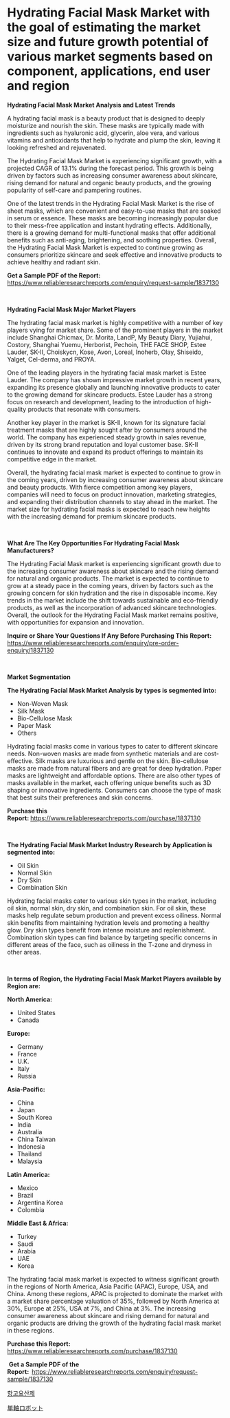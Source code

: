 <p><h1>Hydrating Facial Mask Market with the goal of estimating the market size and future growth potential of various market segments based on component, applications, end user and region</h1></p><p><strong>Hydrating Facial Mask Market Analysis and Latest Trends</strong></p>
<p><p>A hydrating facial mask is a beauty product that is designed to deeply moisturize and nourish the skin. These masks are typically made with ingredients such as hyaluronic acid, glycerin, aloe vera, and various vitamins and antioxidants that help to hydrate and plump the skin, leaving it looking refreshed and rejuvenated.</p><p>The Hydrating Facial Mask Market is experiencing significant growth, with a projected CAGR of 13.1% during the forecast period. This growth is being driven by factors such as increasing consumer awareness about skincare, rising demand for natural and organic beauty products, and the growing popularity of self-care and pampering routines. </p><p>One of the latest trends in the Hydrating Facial Mask Market is the rise of sheet masks, which are convenient and easy-to-use masks that are soaked in serum or essence. These masks are becoming increasingly popular due to their mess-free application and instant hydrating effects. Additionally, there is a growing demand for multi-functional masks that offer additional benefits such as anti-aging, brightening, and soothing properties. Overall, the Hydrating Facial Mask Market is expected to continue growing as consumers prioritize skincare and seek effective and innovative products to achieve healthy and radiant skin.</p></p>
<p><strong>Get a Sample PDF of the Report:&nbsp;</strong> <a href="https://www.reliableresearchreports.com/enquiry/request-sample/1837130">https://www.reliableresearchreports.com/enquiry/request-sample/1837130</a></p>
<p>&nbsp;</p>
<p><strong>Hydrating Facial Mask Major Market Players</strong></p>
<p><p>The hydrating facial mask market is highly competitive with a number of key players vying for market share. Some of the prominent players in the market include Shanghai Chicmax, Dr. Morita, LandP, My Beauty Diary, Yujiahui, Costory, Shanghai Yuemu, Herborist, Pechoin, THE FACE SHOP, Estee Lauder, SK-II, Choiskycn, Kose, Avon, Loreal, Inoherb, Olay, Shiseido, Yalget, Cel-derma, and PROYA.</p><p>One of the leading players in the hydrating facial mask market is Estee Lauder. The company has shown impressive market growth in recent years, expanding its presence globally and launching innovative products to cater to the growing demand for skincare products. Estee Lauder has a strong focus on research and development, leading to the introduction of high-quality products that resonate with consumers.</p><p>Another key player in the market is SK-II, known for its signature facial treatment masks that are highly sought after by consumers around the world. The company has experienced steady growth in sales revenue, driven by its strong brand reputation and loyal customer base. SK-II continues to innovate and expand its product offerings to maintain its competitive edge in the market.</p><p>Overall, the hydrating facial mask market is expected to continue to grow in the coming years, driven by increasing consumer awareness about skincare and beauty products. With fierce competition among key players, companies will need to focus on product innovation, marketing strategies, and expanding their distribution channels to stay ahead in the market. The market size for hydrating facial masks is expected to reach new heights with the increasing demand for premium skincare products.</p></p>
<p>&nbsp;</p>
<p><strong>What Are The Key Opportunities For Hydrating Facial Mask Manufacturers?</strong></p>
<p><p>The Hydrating Facial Mask market is experiencing significant growth due to the increasing consumer awareness about skincare and the rising demand for natural and organic products. The market is expected to continue to grow at a steady pace in the coming years, driven by factors such as the growing concern for skin hydration and the rise in disposable income. Key trends in the market include the shift towards sustainable and eco-friendly products, as well as the incorporation of advanced skincare technologies. Overall, the outlook for the Hydrating Facial Mask market remains positive, with opportunities for expansion and innovation.</p></p>
<p><strong>Inquire or Share Your Questions If Any Before Purchasing This Report:</strong> <a href="https://www.reliableresearchreports.com/enquiry/pre-order-enquiry/1837130">https://www.reliableresearchreports.com/enquiry/pre-order-enquiry/1837130</a></p>
<p>&nbsp;</p>
<p><strong>Market Segmentation</strong></p>
<p><strong>The Hydrating Facial Mask Market Analysis by types is segmented into:</strong></p>
<p><ul><li>Non-Woven Mask</li><li>Silk Mask</li><li>Bio-Cellulose Mask</li><li>Paper Mask</li><li>Others</li></ul></p>
<p><p>Hydrating facial masks come in various types to cater to different skincare needs. Non-woven masks are made from synthetic materials and are cost-effective. Silk masks are luxurious and gentle on the skin. Bio-cellulose masks are made from natural fibers and are great for deep hydration. Paper masks are lightweight and affordable options. There are also other types of masks available in the market, each offering unique benefits such as 3D shaping or innovative ingredients. Consumers can choose the type of mask that best suits their preferences and skin concerns.</p></p>
<p><strong>Purchase this Report:&nbsp;</strong><a href="https://www.reliableresearchreports.com/purchase/1837130">https://www.reliableresearchreports.com/purchase/1837130</a></p>
<p>&nbsp;</p>
<p><strong>The Hydrating Facial Mask Market Industry Research by Application is segmented into:</strong></p>
<p><ul><li>Oil Skin</li><li>Normal Skin</li><li>Dry Skin</li><li>Combination Skin</li></ul></p>
<p><p>Hydrating facial masks cater to various skin types in the market, including oil skin, normal skin, dry skin, and combination skin. For oil skin, these masks help regulate sebum production and prevent excess oiliness. Normal skin benefits from maintaining hydration levels and promoting a healthy glow. Dry skin types benefit from intense moisture and replenishment. Combination skin types can find balance by targeting specific concerns in different areas of the face, such as oiliness in the T-zone and dryness in other areas.</p></p>
<p>&nbsp;</p>
<p><strong>In terms of Region, the Hydrating Facial Mask Market Players available by Region are:</strong></p>
<p>
    <p> <strong> North America: </strong>
        <ul>
            <li>United States</li>
            <li>Canada</li>
        </ul>
        </p> 
    <p> <strong> Europe: </strong>
        <ul>
            <li>Germany</li>
            <li>France</li>
            <li>U.K.</li>
            <li>Italy</li>
            <li>Russia</li>
        </ul>
        </p> 
    <p> <strong> Asia-Pacific: </strong>
        <ul>
            <li>China</li>
            <li>Japan</li>
            <li>South Korea</li>
            <li>India</li>
            <li>Australia</li>
            <li>China Taiwan</li>
            <li>Indonesia</li>
            <li>Thailand</li>
            <li>Malaysia</li>
        </ul>
        </p> 
    <p> <strong> Latin America: </strong>
        <ul>
            <li>Mexico</li>
            <li>Brazil</li>
            <li>Argentina Korea</li>
            <li>Colombia</li>
        </ul>
        </p> 
    <p> <strong> Middle East & Africa: </strong>
        <ul>
            <li>Turkey</li>
            <li>Saudi</li>
            <li>Arabia</li>
            <li>UAE</li>
            <li>Korea</li>
        </ul>
    </p>
    </p>
<p><p>The hydrating facial mask market is expected to witness significant growth in the regions of North America, Asia Pacific (APAC), Europe, USA, and China. Among these regions, APAC is projected to dominate the market with a market share percentage valuation of 35%, followed by North America at 30%, Europe at 25%, USA at 7%, and China at 3%. The increasing consumer awareness about skincare and rising demand for natural and organic products are driving the growth of the hydrating facial mask market in these regions.</p></p>
<p><strong>Purchase this Report: </strong><a href="https://www.reliableresearchreports.com/purchase/1837130">https://www.reliableresearchreports.com/purchase/1837130</a></p>
<p>&nbsp;<strong>Get a Sample PDF of the Report:&nbsp;&nbsp;</strong><a href="https://www.reliableresearchreports.com/enquiry/request-sample/1837130">https://www.reliableresearchreports.com/enquiry/request-sample/1837130</a></p>
<p><strong></strong></p>
<p><p><a href="https://github.com/xvz497517413/Market-Research-Report-List-1/blob/main/39064096979.md">항고요산제</a></p><p><a href="https://github.com/wkuactfdzwizk06/Market-Research-Report-List-1/blob/main/12683697649.md">単軸ロボット</a></p></p>